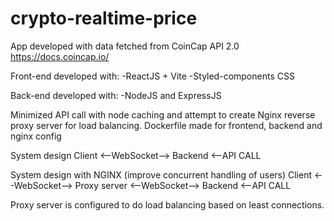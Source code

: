 # crypto-realtime-price
App developed with data fetched from CoinCap API 2.0 https://docs.coincap.io/

Front-end developed with:
-ReactJS + Vite
-Styled-components CSS

Back-end developed with:
-NodeJS and ExpressJS

Minimized API call with node caching and attempt to create Nginx reverse proxy server for load balancing.
Dockerfile made for frontend, backend and nginx config

System design
Client <--WebSocket--> Backend <--API CALL

System design with NGINX (improve concurrent handling of users)
Client <--WebSocket--> Proxy server <--WebSocket--> Backend <--API CALL

Proxy server is configured to do load balancing based on least connections.
